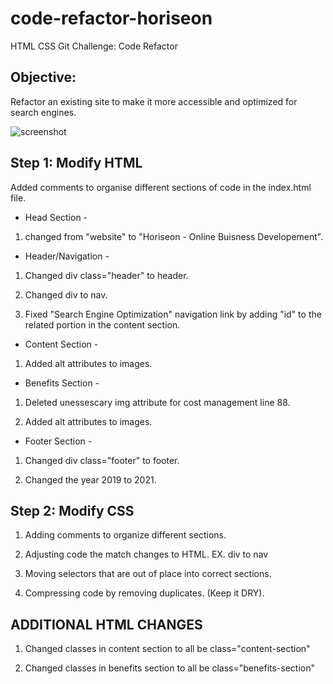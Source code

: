 # code-refactor-horiseon
HTML CSS Git Challenge: Code Refactor

## Objective:
Refactor an existing site to make it more accessible and optimized for search engines.

![screenshot](https://github.com/AhmedAlkh/code-refactor-horiseon/blob/main/Horiseon%20-%20Onlin.png?raw=true)

## Step 1: Modify HTML

Added comments to organise different sections of code in the index.html file.

- Head Section -

1. <title></title> changed from "website" to "Horiseon - Online Buisness Developement".

- Header/Navigation -

1. Changed div class="header" to header.

2. Changed div to nav.

3. Fixed "Search Engine Optimization" navigation link by adding "id" to the related portion in the content section.

- Content Section -

1. Added alt attributes to images.

- Benefits Section -

1. Deleted unessescary img attribute for cost management line 88.

2. Added alt attributes to images.

- Footer Section -

1. Changed div class="footer" to footer.

2. Changed the year 2019 to 2021.

## Step 2: Modify CSS

1. Adding comments to organize different sections.

2. Adjusting code the match changes to HTML. EX. div to nav

3. Moving selectors that are out of place into correct sections. 

4. Compressing code by removing duplicates. (Keep it DRY).

## ADDITIONAL HTML CHANGES

1. Changed classes in content section to all be class="content-section"

2. Changed classes in benefits section to all be class="benefits-section"